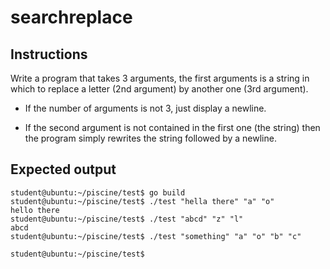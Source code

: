 # searchreplace

## Instructions

Write a program that takes 3 arguments, the first  arguments is a string in which to replace a letter (2nd argument) by another one (3rd argument).

- If the number of arguments is not 3, just display a newline.

- If the second argument is not contained in the first one (the string) then the program simply rewrites the string followed by a newline.

## Expected output

```console
student@ubuntu:~/piscine/test$ go build
student@ubuntu:~/piscine/test$ ./test "hella there" "a" "o"
hello there
student@ubuntu:~/piscine/test$ ./test "abcd" "z" "l"
abcd
student@ubuntu:~/piscine/test$ ./test "something" "a" "o" "b" "c"

student@ubuntu:~/piscine/test$ 
```